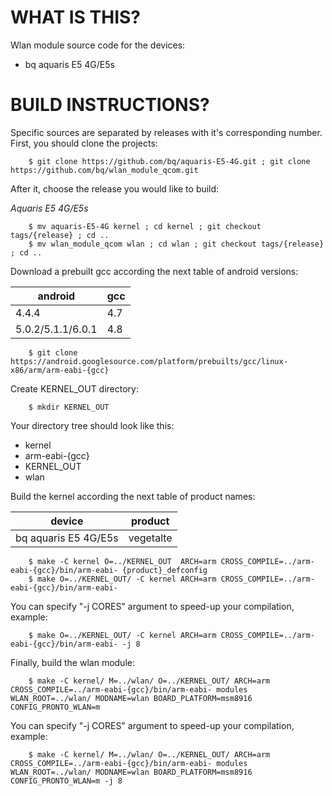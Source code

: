 WHAT IS THIS?
=============

Wlan module source code for the devices:
* bq aquaris E5 4G/E5s


BUILD INSTRUCTIONS?
===================

Specific sources are separated by releases with it's corresponding number. First, you should
clone the projects:

        $ git clone https://github.com/bq/aquaris-E5-4G.git ; git clone https://github.com/bq/wlan_module_qcom.git 

After it, choose the release you would like to build:

*Aquaris E5 4G/E5s*

        $ mv aquaris-E5-4G kernel ; cd kernel ; git checkout tags/{release} ; cd ..
        $ mv wlan_module_qcom wlan ; cd wlan ; git checkout tags/{release} ; cd ..

Download a prebuilt gcc according the next table of android versions:

| android                   | gcc                     |
| --------------------------|-------------------------|
| 4.4.4                     | 4.7                     |
| 5.0.2/5.1.1/6.0.1         | 4.8                     |


        $ git clone https://android.googlesource.com/platform/prebuilts/gcc/linux-x86/arm/arm-eabi-{gcc}

Create KERNEL_OUT directory:

        $ mkdir KERNEL_OUT

Your directory tree should look like this:
* kernel
* arm-eabi-{gcc}
* KERNEL_OUT
* wlan

Build the kernel according the next table of product names:

| device                    | product                 |
| --------------------------|-------------------------|
| bq aquaris E5 4G/E5s      | vegetalte               |


        $ make -C kernel O=../KERNEL_OUT  ARCH=arm CROSS_COMPILE=../arm-eabi-{gcc}/bin/arm-eabi- {product}_defconfig
        $ make O=../KERNEL_OUT/ -C kernel ARCH=arm CROSS_COMPILE=../arm-eabi-{gcc}/bin/arm-eabi-

You can specify "-j CORES" argument to speed-up your compilation, example:

        $ make O=../KERNEL_OUT/ -C kernel ARCH=arm CROSS_COMPILE=../arm-eabi-{gcc}/bin/arm-eabi- -j 8

Finally, build the wlan module:

        $ make -C kernel/ M=../wlan/ O=../KERNEL_OUT/ ARCH=arm CROSS_COMPILE=../arm-eabi-{gcc}/bin/arm-eabi- modules WLAN_ROOT=../wlan/ MODNAME=wlan BOARD_PLATFORM=msm8916 CONFIG_PRONTO_WLAN=m

You can specify "-j CORES" argument to speed-up your compilation, example:

        $ make -C kernel/ M=../wlan/ O=../KERNEL_OUT/ ARCH=arm CROSS_COMPILE=../arm-eabi-{gcc}/bin/arm-eabi- modules WLAN_ROOT=../wlan/ MODNAME=wlan BOARD_PLATFORM=msm8916 CONFIG_PRONTO_WLAN=m -j 8


